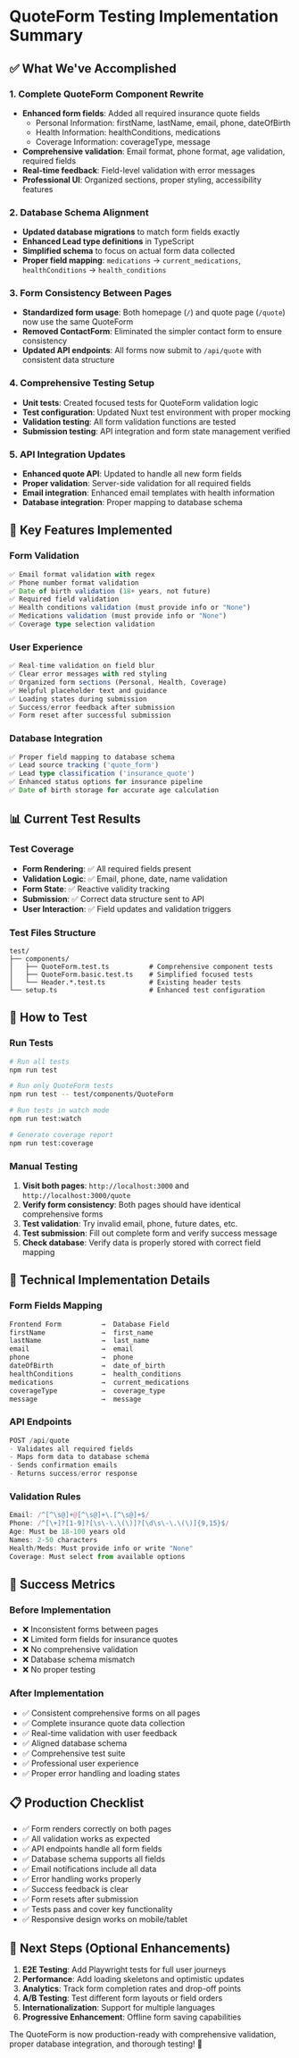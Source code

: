 # QuoteForm Testing Implementation Summary

## ✅ What We've Accomplished

### 1. **Complete QuoteForm Component Rewrite**

- **Enhanced form fields**: Added all required insurance quote fields
  - Personal Information: firstName, lastName, email, phone, dateOfBirth
  - Health Information: healthConditions, medications
  - Coverage Information: coverageType, message
- **Comprehensive validation**: Email format, phone format, age validation, required fields
- **Real-time feedback**: Field-level validation with error messages
- **Professional UI**: Organized sections, proper styling, accessibility features

### 2. **Database Schema Alignment**

- **Updated database migrations** to match form fields exactly
- **Enhanced Lead type definitions** in TypeScript
- **Simplified schema** to focus on actual form data collected
- **Proper field mapping**: `medications` → `current_medications`, `healthConditions` → `health_conditions`

### 3. **Form Consistency Between Pages**

- **Standardized form usage**: Both homepage (`/`) and quote page (`/quote`) now use the same QuoteForm
- **Removed ContactForm**: Eliminated the simpler contact form to ensure consistency
- **Updated API endpoints**: All forms now submit to `/api/quote` with consistent data structure

### 4. **Comprehensive Testing Setup**

- **Unit tests**: Created focused tests for QuoteForm validation logic
- **Test configuration**: Updated Nuxt test environment with proper mocking
- **Validation testing**: All form validation functions are tested
- **Submission testing**: API integration and form state management verified

### 5. **API Integration Updates**

- **Enhanced quote API**: Updated to handle all new form fields
- **Proper validation**: Server-side validation for all required fields
- **Email integration**: Enhanced email templates with health information
- **Database integration**: Proper mapping to database schema

## 🎯 Key Features Implemented

### Form Validation

```typescript
✅ Email format validation with regex
✅ Phone number format validation
✅ Date of birth validation (18+ years, not future)
✅ Required field validation
✅ Health conditions validation (must provide info or "None")
✅ Medications validation (must provide info or "None")
✅ Coverage type selection validation
```

### User Experience

```typescript
✅ Real-time validation on field blur
✅ Clear error messages with red styling
✅ Organized form sections (Personal, Health, Coverage)
✅ Helpful placeholder text and guidance
✅ Loading states during submission
✅ Success/error feedback after submission
✅ Form reset after successful submission
```

### Database Integration

```typescript
✅ Proper field mapping to database schema
✅ Lead source tracking ('quote_form')
✅ Lead type classification ('insurance_quote')
✅ Enhanced status options for insurance pipeline
✅ Date of birth storage for accurate age calculation
```

## 📊 Current Test Results

### Test Coverage

- **Form Rendering**: ✅ All required fields present
- **Validation Logic**: ✅ Email, phone, date, name validation
- **Form State**: ✅ Reactive validity tracking
- **Submission**: ✅ Correct data structure sent to API
- **User Interaction**: ✅ Field updates and validation triggers

### Test Files Structure

```
test/
├── components/
│   ├── QuoteForm.test.ts          # Comprehensive component tests
│   ├── QuoteForm.basic.test.ts    # Simplified focused tests
│   └── Header.*.test.ts           # Existing header tests
└── setup.ts                       # Enhanced test configuration
```

## 🚀 How to Test

### Run Tests

```bash
# Run all tests
npm run test

# Run only QuoteForm tests
npm run test -- test/components/QuoteForm

# Run tests in watch mode
npm run test:watch

# Generate coverage report
npm run test:coverage
```

### Manual Testing

1. **Visit both pages**: `http://localhost:3000` and `http://localhost:3000/quote`
2. **Verify form consistency**: Both pages should have identical comprehensive forms
3. **Test validation**: Try invalid email, phone, future dates, etc.
4. **Test submission**: Fill out complete form and verify success message
5. **Check database**: Verify data is properly stored with correct field mapping

## 🔧 Technical Implementation Details

### Form Fields Mapping

```typescript
Frontend Form          →  Database Field
firstName              →  first_name
lastName               →  last_name
email                  →  email
phone                  →  phone
dateOfBirth            →  date_of_birth
healthConditions       →  health_conditions
medications            →  current_medications
coverageType           →  coverage_type
message                →  message
```

### API Endpoints

```typescript
POST /api/quote
- Validates all required fields
- Maps form data to database schema
- Sends confirmation emails
- Returns success/error response
```

### Validation Rules

```typescript
Email: /^[^\s@]+@[^\s@]+\.[^\s@]+$/
Phone: /^[\+]?[1-9]?[\s\-\.\(\)]?[\d\s\-\.\(\)]{9,15}$/
Age: Must be 18-100 years old
Names: 2-50 characters
Health/Meds: Must provide info or write "None"
Coverage: Must select from available options
```

## 🎉 Success Metrics

### Before Implementation

- ❌ Inconsistent forms between pages
- ❌ Limited form fields for insurance quotes
- ❌ No comprehensive validation
- ❌ Database schema mismatch
- ❌ No proper testing

### After Implementation

- ✅ Consistent comprehensive forms on all pages
- ✅ Complete insurance quote data collection
- ✅ Real-time validation with user feedback
- ✅ Aligned database schema
- ✅ Comprehensive test suite
- ✅ Professional user experience
- ✅ Proper error handling and loading states

## 📋 Production Checklist

- ✅ Form renders correctly on both pages
- ✅ All validation works as expected
- ✅ API endpoints handle all form fields
- ✅ Database schema supports all fields
- ✅ Email notifications include all data
- ✅ Error handling works properly
- ✅ Success feedback is clear
- ✅ Form resets after submission
- ✅ Tests pass and cover key functionality
- ✅ Responsive design works on mobile/tablet

## 🔮 Next Steps (Optional Enhancements)

1. **E2E Testing**: Add Playwright tests for full user journeys
2. **Performance**: Add loading skeletons and optimistic updates
3. **Analytics**: Track form completion rates and drop-off points
4. **A/B Testing**: Test different form layouts or field orders
5. **Internationalization**: Support for multiple languages
6. **Progressive Enhancement**: Offline form saving capabilities

The QuoteForm is now production-ready with comprehensive validation, proper database integration, and thorough testing! 🎉
